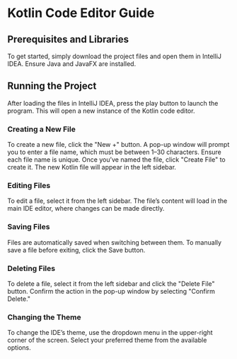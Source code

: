 # Kotlin Code Editor Guide

## Prerequisites and Libraries
To get started, simply download the project files and open them in IntelliJ IDEA. Ensure Java and JavaFX are installed.

## Running the Project
After loading the files in IntelliJ IDEA, press the play button to launch the program. This will open a new instance of the Kotlin code editor.

### Creating a New File
To create a new file, click the "New +" button. A pop-up window will prompt you to enter a file name, which must be between 1–30 characters. Ensure each file name is unique. Once you’ve named the file, click "Create File" to create it. The new Kotlin file will appear in the left sidebar.

### Editing Files
To edit a file, select it from the left sidebar. The file’s content will load in the main IDE editor, where changes can be made directly.

### Saving Files
Files are automatically saved when switching between them. To manually save a file before exiting, click the Save button.

### Deleting Files
To delete a file, select it from the left sidebar and click the "Delete File" button. Confirm the action in the pop-up window by selecting "Confirm Delete."

### Changing the Theme
To change the IDE’s theme, use the dropdown menu in the upper-right corner of the screen. Select your preferred theme from the available options.
